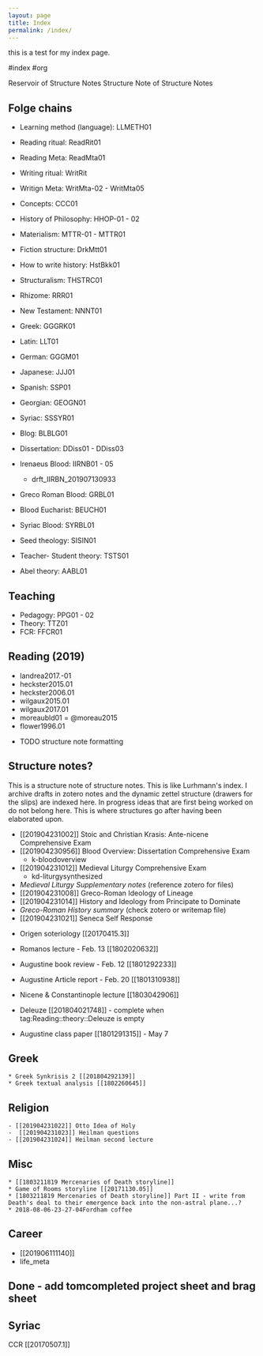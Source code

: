 ```yaml
---
layout: page
title: Index
permalink: /index/
--- 
```


this is a test for my index page. 



#index
#org

Reservoir of Structure Notes
Structure Note of Structure Notes


## Folge chains
- Learning method (language): LLMETH01
- Reading ritual: ReadRit01
- Reading Meta: ReadMta01
- Writing ritual: WritRit
- Writign Meta: WritMta-02 - WritMta05
- Concepts: CCC01
- History of Philosophy: HHOP-01 - 02
- Materialism: MTTR-01 - MTTR01
- Fiction structure: DrkMtt01 
- How to write history: HstBkk01
- Structuralism: THSTRC01
- Rhizome: RRR01
- New Testament: NNNT01
- Greek: GGGRK01
- Latin: LLT01
- German: GGGM01
- Japanese: JJJ01
- Spanish: SSP01
- Georgian: GEOGN01
- Syriac: SSSYR01
- Blog: BLBLG01

- Dissertation: DDiss01 - DDiss03
- Irenaeus Blood: IIRNB01 - 05
    - drft_IIRBN_201907130933
- Greco Roman Blood: GRBL01
- Blood Eucharist: BEUCH01
- Syriac Blood: SYRBL01

- Seed theology: SISIN01

- Teacher- Student theory: TSTS01
- Abel theory: AABL01

## Teaching
- Pedagogy: PPG01 - 02
- Theory: TTZ01
- FCR: FFCR01


## Reading (2019)

- landrea2017.-01
- heckster2015.01
- heckster2006.01
- wilgaux2015.01
- wilgaux2017.01
- moreaubld01 = @moreau2015
- flower1996.01

* TODO structure note formatting 
## Structure notes? 

This is a structure note of structure notes. This is like Lurhmann's index. I archive drafts in zotero notes and the dynamic zettel structure (drawers for the slips) are indexed here.
In progress ideas that are first being worked on do not belong here. This is where structures go after having been elaborated upon. 


- [[201904231002]] Stoic and Christian Krasis: Ante-nicene Comprehensive Exam
- [[201904230956]] Blood Overview: Dissertation Comprehensive Exam
	- k-bloodoverview
- [[201904231012]] Medieval Liturgy Comprehensive Exam
	- kd-liturgysynthesized
- _Medieval Liturgy Supplementary notes_ (reference zotero for files)
- [[201904231008]] Greco-Roman Ideology of Lineage
- [[201904231014]] History and Ideology from Principate to Dominate
- _Greco-Roman History summary_ (check zotero or writemap file)
- [[201904231021]] Seneca Self Response



* Origen soteriology [[20170415.3]]
* Romanos lecture - Feb. 13 [[1802020632]]
* Augustine book review - Feb. 12 [[1801292233]]
* Augustine Article report - Feb. 20 [[1801310938]]

* Nicene & Constantinople  lecture [[1803042906]]


* Deleuze [[201804021748]] - complete when tag:Reading::theory::Deleuze is empty
* Augustine class paper [[1801291315]] - May 7

## Greek
	* Greek Synkrisis 2 [[201804292139]]
	* Greek textual analysis [[1802260645]] 
	

##  Religion
	- [[201904231022]] Otto Idea of Holy
	-  [[201904231023]] Heilman questions
	- [[201904231024]] Heilman second lecture

## Misc
	* [[1803211819 Mercenaries of Death storyline]] 
	* Game of Rooms storyline [[20171130.05]]
	* [1803211819 Mercenaries of Death storyline]] Part II - write from Death's deal to their emergence back into the non-astral plane...? 
	* 2018-08-06-23-27-04Fordham coffee


## Career

- [[201906111140]]
- life_meta

## Done - add tomcompleted project sheet and brag sheet

## Syriac
CCR [[20170507.1]]